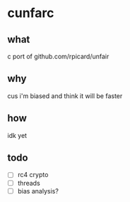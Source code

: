 # cunfarc

## what
c port of github.com/rpicard/unfair

## why
cus i'm biased and think it will be faster

## how
idk yet

## todo
- [ ] rc4 crypto
- [ ] threads
- [ ] bias analysis?
